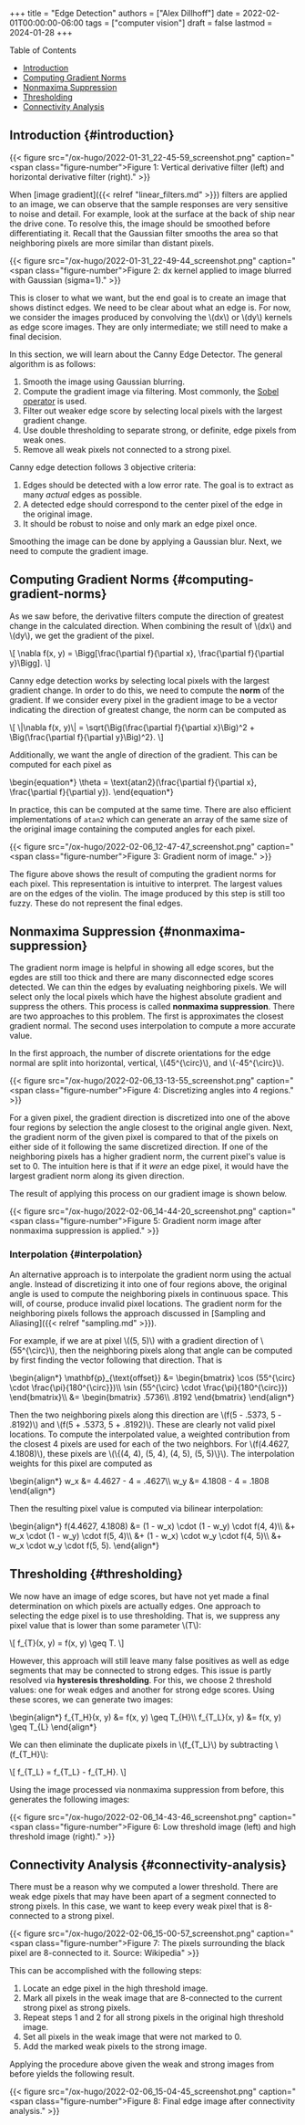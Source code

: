 +++
title = "Edge Detection"
authors = ["Alex Dillhoff"]
date = 2022-02-01T00:00:00-06:00
tags = ["computer vision"]
draft = false
lastmod = 2024-01-28
+++

<div class="ox-hugo-toc toc">

<div class="heading">Table of Contents</div>

- [Introduction](#introduction)
- [Computing Gradient Norms](#computing-gradient-norms)
- [Nonmaxima Suppression](#nonmaxima-suppression)
- [Thresholding](#thresholding)
- [Connectivity Analysis](#connectivity-analysis)

</div>
<!--endtoc-->



## Introduction {#introduction}

{{< figure src="/ox-hugo/2022-01-31_22-45-59_screenshot.png" caption="<span class=\"figure-number\">Figure 1: </span>Vertical derivative filter (left) and horizontal derivative filter (right)." >}}

When [image gradient]({{< relref "linear_filters.md" >}}) filters are applied to an image, we can observe that the sample responses are very sensitive to noise and detail. For example, look at the surface at the back of ship near the drive cone. To resolve this, the image should be smoothed before differentiating it. Recall that the Gaussian filter smooths the area so that neighboring pixels are more similar than distant pixels.

{{< figure src="/ox-hugo/2022-01-31_22-49-44_screenshot.png" caption="<span class=\"figure-number\">Figure 2: </span>dx kernel applied to image blurred with Gaussian (sigma=1)." >}}

This is closer to what we want, but the end goal is to create an image that shows distinct edges. We need to be clear about what an edge is. For now, we consider the images produced by convolving the \\(dx\\) or \\(dy\\) kernels as edge score images. They are only intermediate; we still need to make a final decision.

In this section, we will learn about the Canny Edge Detector. The general algorithm is as follows:

1.  Smooth the image using Gaussian blurring.
2.  Compute the gradient image via filtering. Most commonly, the [Sobel operator](https://en.wikipedia.org/wiki/Sobel_operator) is used.
3.  Filter out weaker edge score by selecting local pixels with the largest gradient change.
4.  Use double thresholding to separate strong, or definite, edge pixels from weak ones.
5.  Remove all weak pixels not connected to a strong pixel.

Canny edge detection follows 3 objective criteria:

1.  Edges should be detected with a low error rate. The goal is to extract as many _actual_ edges as possible.
2.  A detected edge should correspond to the center pixel of the edge in the original image.
3.  It should be robust to noise and only mark an edge pixel once.

Smoothing the image can be done by applying a Gaussian blur. Next, we need to compute the gradient image.


## Computing Gradient Norms {#computing-gradient-norms}

As we saw before, the derivative filters compute the direction of greatest change in the calculated direction. When combining the result of \\(dx\\) and \\(dy\\), we get the gradient of the pixel.

\\[
\nabla f(x, y) = \Bigg[\frac{\partial f}{\partial x}, \frac{\partial f}{\partial y}\Bigg].
\\]

Canny edge detection works by selecting local pixels with the largest gradient change. In order to do this, we need to compute the **norm** of the gradient. If we consider every pixel in the gradient image to be a vector indicating the direction of greatest change, the norm can be computed as

\\[
\\|\nabla f(x, y)\\| = \sqrt{\Big(\frac{\partial f}{\partial x}\Big)^2 + \Big(\frac{\partial f}{\partial y}\Big)^2}.
\\]

Additionally, we want the angle of direction of the gradient. This can be computed for each pixel as

\begin{equation\*}
    \theta = \text{atan2}(\frac{\partial f}{\partial x}, \frac{\partial f}{\partial y}).
\end{equation\*}

In practice, this can be computed at the same time. There are also efficient implementations of `atan2` which can generate an array of the same size of the original image containing the computed angles for each pixel.

{{< figure src="/ox-hugo/2022-02-06_12-47-47_screenshot.png" caption="<span class=\"figure-number\">Figure 3: </span>Gradient norm of image." >}}

The figure above shows the result of computing the gradient norms for each pixel. This representation is intuitive to interpret. The largest values are on the edges of the violin. The image produced by this step is still too fuzzy. These do not represent the final edges.


## Nonmaxima Suppression {#nonmaxima-suppression}

The gradient norm image is helpful in showing all edge scores, but the egdes are still too thick and there are many disconnected edge scores detected. We can thin the edges by evaluating neighboring pixels. We will select only the local pixels which have the highest absolute gradient and suppress the others.
This process is called **nonmaxima suppression**.
There are two approaches to this problem. The first is approximates the closest gradient normal. The second uses interpolation to compute a more accurate value.

In the first approach, the number of discrete orientations for the edge normal are split into horizontal, vertical, \\(45^{\circ}\\), and \\(-45^{\circ}\\).

{{< figure src="/ox-hugo/2022-02-06_13-13-55_screenshot.png" caption="<span class=\"figure-number\">Figure 4: </span>Discretizing angles into 4 regions." >}}

For a given pixel, the gradient direction is discretized into one of the above four regions by selection the angle closest to the original angle given.
Next, the gradient norm of the given pixel is compared to that of the pixels on either side of it following the same discretized direction. If one of the neighboring pixels has a higher gradient norm, the current pixel's value is set to 0.
The intuition here is that if it _were_ an edge pixel, it would have the largest gradient norm along its given direction.

The result of applying this process on our gradient image is shown below.

{{< figure src="/ox-hugo/2022-02-06_14-44-20_screenshot.png" caption="<span class=\"figure-number\">Figure 5: </span>Gradient norm image after nonmaxima suppression is applied." >}}


### Interpolation {#interpolation}

An alternative approach is to interpolate the gradient norm using the actual angle.
Instead of discretizing it into one of four regions above, the original angle is used to compute the neighboring pixels in continuous space.
This will, of course, produce invalid pixel locations. The gradient norm for the neighboring pixels follows the approach discussed in [Sampling and Aliasing]({{< relref "sampling.md" >}}).

For example, if we are at pixel \\((5, 5)\\) with a gradient direction of \\(55^{\circ}\\), then the neighboring pixels along that angle can be computed by first finding the vector following that direction. That is

\begin{align\*}
\mathbf{p}\_{\text{offset}} &=
\begin{bmatrix}
\cos (55^{\circ} \cdot \frac{\pi}{180^{\circ}})\\\\
\sin (55^{\circ} \cdot \frac{\pi}{180^{\circ}})
\end{bmatrix}\\\\
&=
\begin{bmatrix}
.5736\\\\
.8192
\end{bmatrix}
\end{align\*}

Then the two neighboring pixels along this direction are \\(f(5 - .5373, 5 - .8192)\\) and \\(f(5 + .5373, 5 + .8192)\\). These are clearly not valid pixel locations.
To compute the interpolated value, a weighted contribution from the closest 4 pixels are used for each of the two neighbors.
For \\(f(4.4627, 4.1808)\\), these pixels are \\(\\{(4, 4), (5, 4), (4, 5), (5, 5)\\}\\).
The interpolation weights for this pixel are computed as

\begin{align\*}
w\_x &= 4.4627 - 4 = .4627\\\\
w\_y &= 4.1808 - 4 = .1808
\end{align\*}

Then the resulting pixel value is computed via bilinear interpolation:

\begin{align\*}
f(4.4627, 4.1808) &=
(1 - w\_x) \cdot (1 - w\_y) \cdot f(4, 4)\\\\
&+ w\_x \cdot (1 - w\_y) \cdot f(5, 4)\\\\
&+ (1 - w\_x) \cdot w\_y \cdot f(4, 5)\\\\
&+ w\_x \cdot w\_y \cdot f(5, 5).
\end{align\*}


## Thresholding {#thresholding}

We now have an image of edge scores, but have not yet made a final determination on which pixels are actually edges. One approach to selecting the edge pixel is to use thresholding. That is, we suppress any pixel value that is lower than some parameter \\(T\\):

\\[
f\_{T}(x, y) = f(x, y) \geq T.
\\]

However, this approach will still leave many false positives as well as edge segments that may be connected to strong edges.
This issue is partly resolved via **hysteresis thresholding**.
For this, we choose 2 threshold values: one for weak edges and another for strong edge scores.
Using these scores, we can generate two images:

\begin{align\*}
f\_{T\_H}(x, y) &= f(x, y) \geq T\_{H}\\\\
f\_{T\_L}(x, y) &= f(x, y) \geq T\_{L}
\end{align\*}

We can then eliminate the duplicate pixels in \\(f\_{T\_L}\\) by subtracting \\(f\_{T\_H}\\):

\\[
f\_{T\_L} = f\_{T\_L} - f\_{T\_H}.
\\]

Using the image processed via nonmaxima suppression from before, this generates the following images:

{{< figure src="/ox-hugo/2022-02-06_14-43-46_screenshot.png" caption="<span class=\"figure-number\">Figure 6: </span>Low threshold image (left) and high threshold image (right)." >}}


## Connectivity Analysis {#connectivity-analysis}

There must be a reason why we computed a lower threshold. There are weak edge pixels that may have been apart of a segment connected to strong pixels. In this case, we want to keep every weak pixel that is 8-connected to a strong pixel.

{{< figure src="/ox-hugo/2022-02-06_15-00-57_screenshot.png" caption="<span class=\"figure-number\">Figure 7: </span>The pixels surrounding the black pixel are 8-connected to it. Source: Wikipedia" >}}

This can be accomplished with the following steps:

1.  Locate an edge pixel in the high threshold image.
2.  Mark all pixels in the weak image that are 8-connected to the current strong pixel as strong pixels.
3.  Repeat steps 1 and 2 for all strong pixels in the original high threshold image.
4.  Set all pixels in the weak image that were not marked to 0.
5.  Add the marked weak pixels to the strong image.

Applying the procedure above given the weak and strong images from before yields the following result.

{{< figure src="/ox-hugo/2022-02-06_15-04-45_screenshot.png" caption="<span class=\"figure-number\">Figure 8: </span>Final edge image after connectivity analysis." >}}
